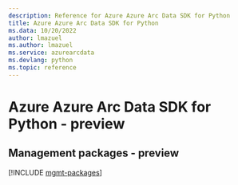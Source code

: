 ```yaml
---
description: Reference for Azure Azure Arc Data SDK for Python
title: Azure Azure Arc Data SDK for Python
ms.data: 10/20/2022
author: lmazuel
ms.author: lmazuel
ms.service: azurearcdata
ms.devlang: python
ms.topic: reference
---
```

# Azure Azure Arc Data SDK for Python - preview

## Management packages - preview
[!INCLUDE [mgmt-packages](azure-arc-data-mgmt-index.md)]